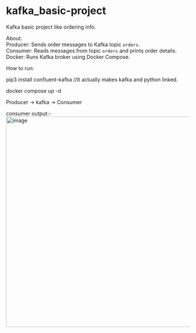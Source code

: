 # kafka_basic-project
Kafka basic project like ordering info.

About:   
Producer: Sends order messages to Kafka topic `orders`.   
Consumer: Reads messages from topic `orders` and prints order details.  
Docker: Runs Kafka broker using Docker Compose.  

How to run:

pip3 install confluent-kafka  //It actually makes kafka and python linked.  

docker compose up -d

Producer -> kafka -> Consumer

consumer output:-   
<img width="1328" height="576" alt="image" src="https://github.com/user-attachments/assets/5ae0d263-8553-471f-ada1-195a53620cc4" />

